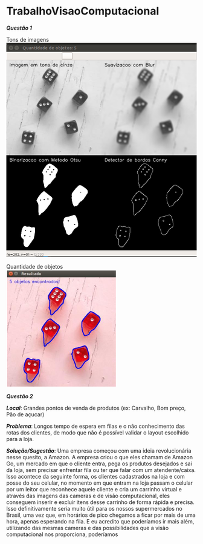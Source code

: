# TrabalhoVisaoComputacional

***Questão 1***

Tons de imagens
<br />
![](tonsImagens.png)

Quantidade de objetos
<br />
![](quant.png)


***Questão 2***

***Local***: Grandes pontos de venda de produtos (ex: Carvalho, Bom preço, Pão de açucar)

***Problema***: Longos tempo de espera em filas e o não conhecimento das rotas dos clientes, de modo que não é possível validar o layout escolhido para a loja.

***Solução/Sugestão***: Uma empresa começou com uma ideia revolucionária nesse quesito, a Amazon. A empresa criou o que eles chamam de Amazon Go, um mercado em que o cliente entra, pega os produtos desejados e sai da loja, sem precisar enfrentar fila ou ter que falar com um atendente/caixa. Isso acontece da seguinte forma, os clientes cadastrados na loja e com posse do seu celular, no momento em que entram na loja passam o celular por um leitor que reconhece aquele cliente e cria um carrinho virtual e através das imagens das cameras e de visão computacional, eles conseguem inserir e excluir itens desse carrinho de forma rápida e precisa. Isso definitivamente seria muito útil para os nossos supermercados no Brasil, uma vez que, em horários de pico chegamos a ficar por mais de uma hora, apenas esperando na fila. E eu acredito que poderíamos ir mais além, utilizando 
das mesmas cameras e das possibilidades que a visão computacional nos proporciona, poderíamos 
